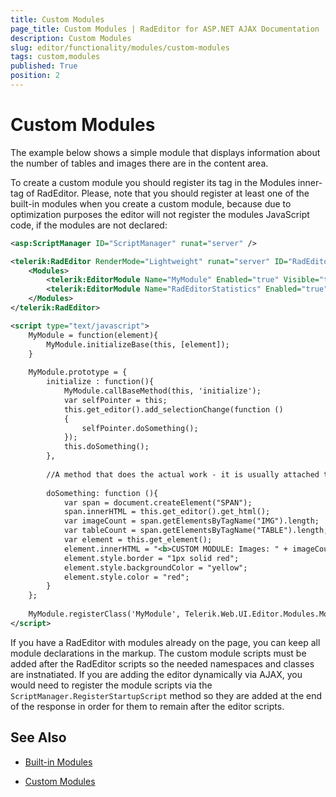 ```yaml
---
title: Custom Modules
page_title: Custom Modules | RadEditor for ASP.NET AJAX Documentation
description: Custom Modules
slug: editor/functionality/modules/custom-modules
tags: custom,modules
published: True
position: 2
---
```


# Custom Modules

The example below shows a simple module that displays information about the number of tables and images there are in the content area.

To create a custom module you should register its tag in the Modules inner-tag of RadEditor. Please, note that you should register at least one of the built-in modules when you create a custom module, because due to optimization purposes the editor will not register the modules JavaScript code, if the modules are not declared:

````XML
<asp:ScriptManager ID="ScriptManager" runat="server" />

<telerik:RadEditor RenderMode="Lightweight" runat="server" ID="RadEditor1" Height="700px">
	<Modules>
		<telerik:EditorModule Name="MyModule" Enabled="true" Visible="true" />
		<telerik:EditorModule Name="RadEditorStatistics" Enabled="true" Visible="true" />
	</Modules>
</telerik:RadEditor>

<script type="text/javascript">
	MyModule = function(element){    
		MyModule.initializeBase(this, [element]);
	}
	
	MyModule.prototype = {    
		initialize : function(){        
			MyModule.callBaseMethod(this, 'initialize');        
			var selfPointer = this;
			this.get_editor().add_selectionChange(function ()
			{
				selfPointer.doSomething();
			});
			this.doSomething();
		},
		
		//A method that does the actual work - it is usually attached to the "selection changed" editor event    
		
		doSomething: function (){
			var span = document.createElement("SPAN");        
			span.innerHTML = this.get_editor().get_html();
			var imageCount = span.getElementsByTagName("IMG").length;        
			var tableCount = span.getElementsByTagName("TABLE").length;
			var element = this.get_element();
			element.innerHTML = "<b>CUSTOM MODULE: Images: " + imageCount + " Tables: " + tableCount + "</b>";
			element.style.border = "1px solid red";
			element.style.backgroundColor = "yellow";
			element.style.color = "red";
		}
	};
	
	MyModule.registerClass('MyModule', Telerik.Web.UI.Editor.Modules.ModuleBase);
</script>
````

If you have a RadEditor with modules already on the page, you can keep all module declarations in the markup. The custom module scripts must be added after the RadEditor scripts so the needed namespaces and classes are instnatiated. If you are adding the editor dynamically via AJAX, you would need to register the module scripts via the `ScriptManager.RegisterStartupScript` method so they are added at the end of the response in order for them to remain after the editor scripts.

## See Also

 * [Built-in Modules](http://demos.telerik.com/aspnet-ajax/editor/examples/builtinmodules/defaultcs.aspx)

 * [Custom Modules](http://demos.telerik.com/aspnet-ajax/editor/examples/custommodules/defaultcs.aspx)
